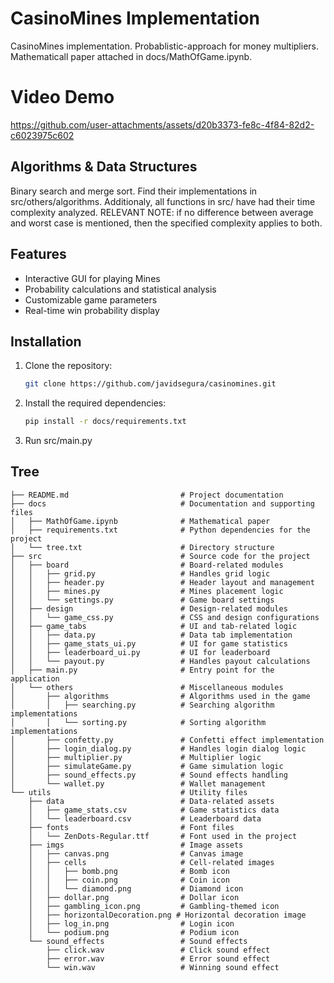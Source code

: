 
# CasinoMines Implementation
CasinoMines implementation. Probablistic-approach for money multipliers. Mathematicall paper attached in docs/MathOfGame.ipynb.


# Video Demo
https://github.com/user-attachments/assets/d20b3373-fe8c-4f84-82d2-c6023975c602


## Algorithms & Data Structures

Binary search and merge sort. Find their implementations in src/others/algorithms. Additionaly, all functions in src/ have had their time
complexity analyzed. RELEVANT NOTE: if no difference between average and worst case is mentioned, then the specified complexity applies to both.


## Features

- Interactive GUI for playing Mines
- Probability calculations and statistical analysis
- Customizable game parameters
- Real-time win probability display


## Installation

1. Clone the repository:
   ```bash
   git clone https://github.com/javidsegura/casinomines.git
   ```
2. Install the required dependencies:
   ```bash
   pip install -r docs/requirements.txt
   ```
3. Run src/main.py


## Tree

```
├── README.md                         # Project documentation
├── docs                              # Documentation and supporting files
│   ├── MathOfGame.ipynb              # Mathematical paper
│   ├── requirements.txt              # Python dependencies for the project
│   └── tree.txt                      # Directory structure
├── src                               # Source code for the project
│   ├── board                         # Board-related modules
│   │   ├── grid.py                   # Handles grid logic
│   │   ├── header.py                 # Header layout and management
│   │   ├── mines.py                  # Mines placement logic
│   │   └── settings.py               # Game board settings
│   ├── design                        # Design-related modules
│   │   └── game_css.py               # CSS and design configurations
│   ├── game_tabs                     # UI and tab-related logic
│   │   ├── data.py                   # Data tab implementation
│   │   ├── game_stats_ui.py          # UI for game statistics
│   │   ├── leaderboard_ui.py         # UI for leaderboard
│   │   └── payout.py                 # Handles payout calculations
│   ├── main.py                       # Entry point for the application
│   └── others                        # Miscellaneous modules
│       ├── algorithms                # Algorithms used in the game
│       │   ├── searching.py          # Searching algorithm implementations
│       │   └── sorting.py            # Sorting algorithm implementations
│       ├── confetty.py               # Confetti effect implementation
│       ├── login_dialog.py           # Handles login dialog logic
│       ├── multiplier.py             # Multiplier logic
│       ├── simulateGame.py           # Game simulation logic
│       ├── sound_effects.py          # Sound effects handling
│       └── wallet.py                 # Wallet management
└── utils                             # Utility files
    ├── data                          # Data-related assets
    │   ├── game_stats.csv            # Game statistics data
    │   └── leaderboard.csv           # Leaderboard data
    ├── fonts                         # Font files
    │   └── ZenDots-Regular.ttf       # Font used in the project
    ├── imgs                          # Image assets
    │   ├── canvas.png                # Canvas image
    │   ├── cells                     # Cell-related images
    │   │   ├── bomb.png              # Bomb icon
    │   │   ├── coin.png              # Coin icon
    │   │   └── diamond.png           # Diamond icon
    │   ├── dollar.png                # Dollar icon
    │   ├── gambling_icon.png         # Gambling-themed icon
    │   ├── horizontalDecoration.png # Horizontal decoration image
    │   ├── log_in.png                # Login icon
    │   └── podium.png                # Podium icon
    └── sound_effects                 # Sound effects
        ├── click.wav                 # Click sound effect
        ├── error.wav                 # Error sound effect
        └── win.wav                   # Winning sound effect

```